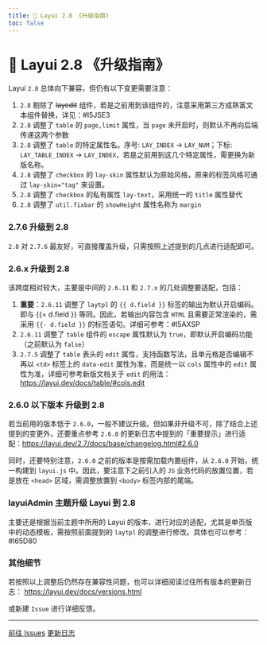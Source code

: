 ```yaml
---
title: 📑 Layui 2.8 《升级指南》
toc: false
---
```

 
# 📑 Layui 2.8 《升级指南》

Layui `2.8` 总体向下兼容，但仍有以下变更需要注意：

1. `2.8` 剔除了 ~~layedit~~ 组件，若是之前用到该组件的，注意采用第三方成熟富文本组件替换，详见：#I5JSE3
1. `2.8` 调整了 `table` 的 `page,limit` 属性，当 `page` 未开启时，则默认不再向后端传递这两个参数
1. `2.8` 调整了 `table` 的特定属性名。序号: `LAY_INDEX` → `LAY_NUM`；下标: `LAY_TABLE_INDEX` → `LAY_INDEX`，若是之前用到这几个特定属性，需更换为新版名称。
1. `2.8` 调整了 `checkbox` 的 `lay-skin` 属性默认为原始风格，原来的标签风格可通过 `lay-skin="tag"` 来设置。
1. `2.8` 调整了 `checkbox` 的私有属性 `lay-text`，采用统一的 `title` 属性替代
1. `2.8` 调整了 `util.fixbar` 的 `showHeight` 属性名称为 `margin`

### 2.7.6 升级到 2.8

`2.8` 对 `2.7.6` 最友好，可直接覆盖升级，只需按照上述提到的几点进行适配即可。

### 2.6.x 升级到 2.8

该跨度相对较大，主要是中间的 `2.6.11` 和 `2.7.x` 的几处调整要适配，包括：

1. **重要**：`2.6.11` 调整了 `laytpl` 的 `{{ d.field }}` 标签的输出为默认开启编码。即与 {{= d.field }} 等同。因此，若输出内容包含 `HTML` 且需要正常渲染的，需采用 `{{- d.field }}` 的标签语句。详细可参考：#I5AXSP
1. `2.6.11` 调整了 `table` 组件的 `escape` 属性默认为 `true`，即默认开启编码功能（之前默认为 `false`）
1. `2.7.5` 调整了 `table` 表头的 `edit` 属性，支持函数写法，且单元格是否编辑不再以 `<td>` 标签上的 `data-edit` 属性为准，而是统一以 `cols` 属性中的 `edit` 属性为准，详细可参考新版文档关于 `edit` 的用法：https://layui.dev/docs/table/#cols.edit

### 2.6.0 以下版本 升级到 2.8

若当前用的版本低于 `2.6.0`，一般不建议升级。但如果非升级不可，除了结合上述提到的变更外，还要重点参考 `2.6.0` 的更新日志中提到的「重要提示」进行适配：https://layui.dev/2.7/docs/base/changelog.html#2.6.0 

同时，还要特别注意，`2.6.0` 之前的版本是按需加载内置组件，从 `2.6.0` 开始，统一构建到 `layui.js` 中。因此，要注意下之前引入的 `JS` 业务代码的放置位置，若是放在 `<head>` 区域，需调整放置到 `<body>` 标签内部的尾端。

### layuiAdmin 主题升级 Layui 到 2.8

主要还是根据当前主题中所用的 Layui 的版本，进行对应的适配，尤其是单页版中的动态模板，需按照前面提到的 `laytpl` 的调整进行修改。具体也可以参考：#I65D80

### 其他细节

若按照以上调整后仍然存在兼容性问题，也可以详细阅读过往所有版本的更新日志：
https://layui.dev/docs/versions.html

或新建 `Issue` 进行详细反馈。

---

<div class="layui-btn-container">
  <a class="layui-btn" href="https://gitee.com/layui/layui/issues/" target="_blank" style="word-spacing: normal;">前往 Issues</a>
  <a class="layui-btn layui-btn-primary" href="../../versions.html#2.8.x">
    <i class="layui-icon layui-icon-left"></i> 更新日志
  </a>
</div>

